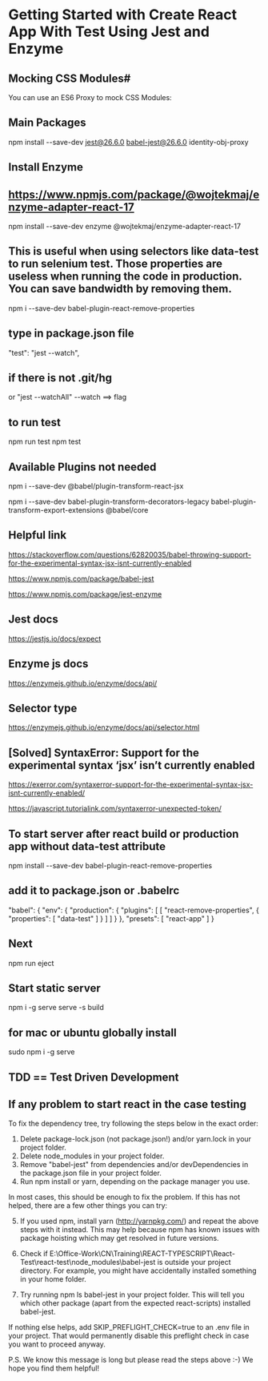 # Getting Started with Create React App With Test Using Jest and Enzyme



## Mocking CSS Modules#
You can use an ES6 Proxy to mock CSS Modules:
## Main Packages
npm install --save-dev jest@26.6.0 babel-jest@26.6.0 identity-obj-proxy

## Install Enzyme
## https://www.npmjs.com/package/@wojtekmaj/enzyme-adapter-react-17

npm install --save-dev enzyme @wojtekmaj/enzyme-adapter-react-17

## This is useful when using selectors like data-test to run selenium test. Those properties are useless when running the code in production. You can save bandwidth by removing them.

npm i --save-dev babel-plugin-react-remove-properties

## type in package.json file
"test": "jest --watch", 

## if there is not .git/hg
or "jest --watchAll"
--watch ==> flag

## to run test
npm run test
npm test

## Available Plugins not needed
npm i --save-dev @babel/plugin-transform-react-jsx

npm i --save-dev babel-plugin-transform-decorators-legacy babel-plugin-transform-export-extensions @babel/core 

## Helpful link

https://stackoverflow.com/questions/62820035/babel-throwing-support-for-the-experimental-syntax-jsx-isnt-currently-enabled

https://www.npmjs.com/package/babel-jest

https://www.npmjs.com/package/jest-enzyme

## Jest docs
https://jestjs.io/docs/expect


## Enzyme js docs
https://enzymejs.github.io/enzyme/docs/api/

## Selector type
https://enzymejs.github.io/enzyme/docs/api/selector.html

## [Solved] SyntaxError: Support for the experimental syntax ‘jsx’ isn’t currently enabled
https://exerror.com/syntaxerror-support-for-the-experimental-syntax-jsx-isnt-currently-enabled/

https://javascript.tutorialink.com/syntaxerror-unexpected-token/


## To start server after react build or production app without data-test attribute
npm install --save-dev babel-plugin-react-remove-properties

## add it to package.json or .babelrc
"babel": {
    "env": {
      "production": {
        "plugins": [
          [
            "react-remove-properties",
            {
              "properties": [
                "data-test"
              ]
            }
          ]
        ]
      }
    },
    "presets": [
      "react-app"
    ]
  }

## Next
npm run eject

## Start static server
npm i -g serve 
serve -s build

## for mac or ubuntu globally install 
sudo npm i -g serve 



## TDD == Test Driven Development

## If any problem to start react in the case testing
To fix the dependency tree, try following the steps below in the exact order:

  1. Delete package-lock.json (not package.json!) and/or yarn.lock 
in your project folder.
  2. Delete node_modules in your project folder.
  3. Remove "babel-jest" from dependencies and/or devDependencies in the package.json file in your project folder.
  4. Run npm install or yarn, depending on the package manager you 
use.

In most cases, this should be enough to fix the problem.
If this has not helped, there are a few other things you can try:  

  5. If you used npm, install yarn (http://yarnpkg.com/) and repeat the above steps with it instead.
     This may help because npm has known issues with package hoisting which may get resolved in future versions.

  6. Check if E:\Office-Work\CN\Training\REACT-TYPESCRIPT\React-Test\react-test\node_modules\babel-jest is outside your project directory.
     For example, you might have accidentally installed something in your home folder.

  7. Try running npm ls babel-jest in your project folder.
     This will tell you which other package (apart from the expected react-scripts) installed babel-jest.

If nothing else helps, add SKIP_PREFLIGHT_CHECK=true to an .env file in your project.
That would permanently disable this preflight check in case you want to proceed anyway.

P.S. We know this message is long but please read the steps above :-) We hope you find them helpful!


